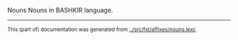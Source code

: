 Nouns
Nouns in BASHKIR language.





















* * *
<small>This (part of) documentation was generated from [../src/fst/affixes/nouns.lexc](http://github.com/giellalt/lang-bak/blob/main/../src/fst/affixes/nouns.lexc)</small>